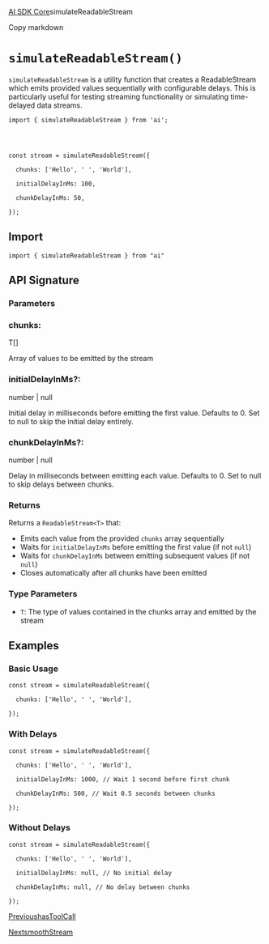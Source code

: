 [AI SDK Core](/docs/ai-sdk-core)simulateReadableStream

Copy markdown

# `simulateReadableStream()`

`simulateReadableStream` is a utility function that creates a ReadableStream
which emits provided values sequentially with configurable delays. This is
particularly useful for testing streaming functionality or simulating time-
delayed data streams.

    
    
    import { simulateReadableStream } from 'ai';
    
    
    
    
    const stream = simulateReadableStream({
    
      chunks: ['Hello', ' ', 'World'],
    
      initialDelayInMs: 100,
    
      chunkDelayInMs: 50,
    
    });

## Import

    
    
    import { simulateReadableStream } from "ai"

## API Signature

### Parameters

### chunks:

T[]

Array of values to be emitted by the stream

### initialDelayInMs?:

number | null

Initial delay in milliseconds before emitting the first value. Defaults to 0.
Set to null to skip the initial delay entirely.

### chunkDelayInMs?:

number | null

Delay in milliseconds between emitting each value. Defaults to 0. Set to null
to skip delays between chunks.

### Returns

Returns a `ReadableStream<T>` that:

  * Emits each value from the provided `chunks` array sequentially
  * Waits for `initialDelayInMs` before emitting the first value (if not `null`)
  * Waits for `chunkDelayInMs` between emitting subsequent values (if not `null`)
  * Closes automatically after all chunks have been emitted

### Type Parameters

  * `T`: The type of values contained in the chunks array and emitted by the stream

## Examples

### Basic Usage

    
    
    const stream = simulateReadableStream({
    
      chunks: ['Hello', ' ', 'World'],
    
    });

### With Delays

    
    
    const stream = simulateReadableStream({
    
      chunks: ['Hello', ' ', 'World'],
    
      initialDelayInMs: 1000, // Wait 1 second before first chunk
    
      chunkDelayInMs: 500, // Wait 0.5 seconds between chunks
    
    });

### Without Delays

    
    
    const stream = simulateReadableStream({
    
      chunks: ['Hello', ' ', 'World'],
    
      initialDelayInMs: null, // No initial delay
    
      chunkDelayInMs: null, // No delay between chunks
    
    });

[PrevioushasToolCall](/docs/reference/ai-sdk-core/has-tool-call)

[NextsmoothStream](/docs/reference/ai-sdk-core/smooth-stream)

